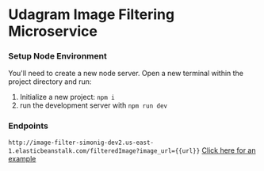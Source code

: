 # Udagram Image Filtering Microservice

### Setup Node Environment

You'll need to create a new node server. Open a new terminal within the project directory and run:

1. Initialize a new project: `npm i`
2. run the development server with `npm run dev`

### Endpoints

`http://image-filter-simonig-dev2.us-east-1.elasticbeanstalk.com/filteredImage?image_url={{url}}`
[Click here for an example ](http://image-filter-simonig-dev2.us-east-1.elasticbeanstalk.com/filteredImage?image_url=https://i.pinimg.com/originals/7d/6f/ca/7d6fca6cf7ef72db7ad91ec01beeaa95.png)


